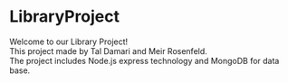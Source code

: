 # LibraryProject
Welcome to our Library Project!<br>
This project made by Tal Damari and Meir Rosenfeld.<br>
The project includes Node.js express technology and MongoDB for data base.<br>
